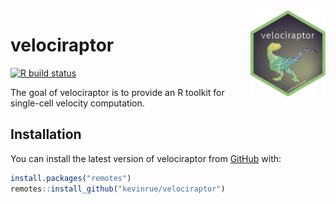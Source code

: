 <img src="man/figures/logo.png" align="right" alt="logo.png" width="120" />

# velociraptor

<!-- badges: start -->
[![R build status](https://github.com/kevinrue/velociraptor/workflows/build-check-deploy/badge.svg)](https://github.com/kevinrue/velociraptor/actions)
<!-- badges: end -->

The goal of velociraptor is to provide an R toolkit for single-cell velocity computation.

## Installation

You can install the latest version of velociraptor from [GitHub](https://github.com/kevinrue/velociraptor) with:

``` r
install.packages("remotes")
remotes::install_github("kevinrue/velociraptor")
```

